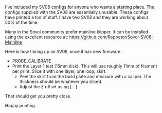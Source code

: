 I've included my SV08 configs for anyone who wants a starting place.  The configs supplied with the SV08 are essentially unusable.  These configs have printed a ton of stuff.  I have two SV08 and they are working about 50% of the time.

Many in the Sovol community prefer mainline klipper.  It can be installed using the excellent resource at: https://github.com/Rappetor/Sovol-SV08-Mainline


Here is how I bring up an SV08, once it has new firmware.

- PROBE_CALIBRATE
- Print the Layer 1 test (15mm disk).  This will use roughly 11mm of filament per print.  Slice it with one layer, one loop, skirt.
  - Peel the skirt from the build plate and measure with a caliper.  The thickness should be whatever you sliced.
  - Adjust the Z offset using [<sliced layer height> - <measured layer height>]

That should get you pretty close.

Happy printing.
